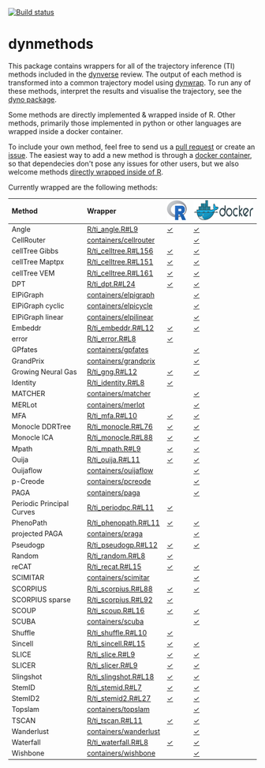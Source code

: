 
<!-- README.md is generated from README.Rmd. Please edit that file -->
[![Build status](https://travis-ci.org/dynverse/dynmethods.svg?branch=master)](https://travis-ci.org/dynverse/dynmethods)

dynmethods
==========

This package contains wrappers for all of the trajectory inference (TI) methods included in the [dynverse](https://www.github.com/dynverse/dynverse) review. The output of each method is transformed into a common trajectory model using [dynwrap](https://www.github.com/dynverse/dynwrap). To run any of these methods, interpret the results and visualise the trajectory, see the [dyno package](https://www.github.com/dynverse/dyno).

Some methods are directly implemented & wrapped inside of R. Other methods, primarily those implemented in python or other languages are wrapped inside a docker container.

To include your own method, feel free to send us a [pull request](https://github.com/dynverse/dynmethods/pulls) or create an [issue](https://github.com/dynverse/dynmethods/issues). The easiest way to add a new method is through a [docker container](https://dynverse.github.io/dynwrap/articles/create_ti_method_docker.html), so that dependecies don't pose any issues for other users, but we also welcome methods [directly wrapped inside of R](https://dynverse.github.io/dynwrap/articles/create_ti_method_r.html).

Currently wrapped are the following methods:

| Method                    | Wrapper                                                                                           | <a href='https://github.com/dynverse/dynmethods/tree/master/R'><img src='man/img/r_logo.png' height='40'></a> | <a href='https://hub.docker.com/u/dynverse/'><img src='man/img/docker_logo.png' height='40'></a> |
|:--------------------------|:--------------------------------------------------------------------------------------------------|:--------------------------------------------------------------------------------------------------------------|:-------------------------------------------------------------------------------------------------|
| Angle                     | [R/ti\_angle.R\#L9](https://github.com/dynverse/dynmethods/blob/master/R/ti_angle.R#L9)           | [✓](https://github.com/dynverse/dynmethods/blob/master/R/ti_angle.R#L9)                                       | [✓](https://hub.docker.com/r/dynverse/angle)                                                     |
| CellRouter                | [containers/cellrouter](https://github.com/dynverse/dynmethods/blob/master/containers/cellrouter) |                                                                                                               | [✓](https://hub.docker.com/r/dynverse/cellrouter)                                                |
| cellTree Gibbs            | [R/ti\_celltree.R\#L156](https://github.com/dynverse/dynmethods/blob/master/R/ti_celltree.R#L156) | [✓](https://github.com/dynverse/dynmethods/blob/master/R/ti_celltree.R#L156)                                  | [✓](https://hub.docker.com/r/dynverse/celltree_gibbs)                                            |
| cellTree Maptpx           | [R/ti\_celltree.R\#L151](https://github.com/dynverse/dynmethods/blob/master/R/ti_celltree.R#L151) | [✓](https://github.com/dynverse/dynmethods/blob/master/R/ti_celltree.R#L151)                                  | [✓](https://hub.docker.com/r/dynverse/celltree_maptpx)                                           |
| cellTree VEM              | [R/ti\_celltree.R\#L161](https://github.com/dynverse/dynmethods/blob/master/R/ti_celltree.R#L161) | [✓](https://github.com/dynverse/dynmethods/blob/master/R/ti_celltree.R#L161)                                  | [✓](https://hub.docker.com/r/dynverse/celltree_vem)                                              |
| DPT                       | [R/ti\_dpt.R\#L24](https://github.com/dynverse/dynmethods/blob/master/R/ti_dpt.R#L24)             | [✓](https://github.com/dynverse/dynmethods/blob/master/R/ti_dpt.R#L24)                                        | [✓](https://hub.docker.com/r/dynverse/dpt)                                                       |
| ElPiGraph                 | [containers/elpigraph](https://github.com/dynverse/dynmethods/blob/master/containers/elpigraph)   |                                                                                                               | [✓](https://hub.docker.com/r/dynverse/elpigraph)                                                 |
| ElPiGraph cyclic          | [containers/elpicycle](https://github.com/dynverse/dynmethods/blob/master/containers/elpicycle)   |                                                                                                               | [✓](https://hub.docker.com/r/dynverse/elpicycle)                                                 |
| ElPiGraph linear          | [containers/elpilinear](https://github.com/dynverse/dynmethods/blob/master/containers/elpilinear) |                                                                                                               | [✓](https://hub.docker.com/r/dynverse/elpilinear)                                                |
| Embeddr                   | [R/ti\_embeddr.R\#L12](https://github.com/dynverse/dynmethods/blob/master/R/ti_embeddr.R#L12)     | [✓](https://github.com/dynverse/dynmethods/blob/master/R/ti_embeddr.R#L12)                                    | [✓](https://hub.docker.com/r/dynverse/embeddr)                                                   |
| error                     | [R/ti\_error.R\#L8](https://github.com/dynverse/dynmethods/blob/master/R/ti_error.R#L8)           | [✓](https://github.com/dynverse/dynmethods/blob/master/R/ti_error.R#L8)                                       |                                                                                                  |
| GPfates                   | [containers/gpfates](https://github.com/dynverse/dynmethods/blob/master/containers/gpfates)       |                                                                                                               | [✓](https://hub.docker.com/r/dynverse/gpfates)                                                   |
| GrandPrix                 | [containers/grandprix](https://github.com/dynverse/dynmethods/blob/master/containers/grandprix)   |                                                                                                               | [✓](https://hub.docker.com/r/dynverse/grandprix)                                                 |
| Growing Neural Gas        | [R/ti\_gng.R\#L12](https://github.com/dynverse/dynmethods/blob/master/R/ti_gng.R#L12)             | [✓](https://github.com/dynverse/dynmethods/blob/master/R/ti_gng.R#L12)                                        | [✓](https://hub.docker.com/r/dynverse/gng)                                                       |
| Identity                  | [R/ti\_identity.R\#L8](https://github.com/dynverse/dynmethods/blob/master/R/ti_identity.R#L8)     | [✓](https://github.com/dynverse/dynmethods/blob/master/R/ti_identity.R#L8)                                    |                                                                                                  |
| MATCHER                   | [containers/matcher](https://github.com/dynverse/dynmethods/blob/master/containers/matcher)       |                                                                                                               | [✓](https://hub.docker.com/r/dynverse/matcher)                                                   |
| MERLot                    | [containers/merlot](https://github.com/dynverse/dynmethods/blob/master/containers/merlot)         |                                                                                                               | [✓](https://hub.docker.com/r/dynverse/merlot)                                                    |
| MFA                       | [R/ti\_mfa.R\#L10](https://github.com/dynverse/dynmethods/blob/master/R/ti_mfa.R#L10)             | [✓](https://github.com/dynverse/dynmethods/blob/master/R/ti_mfa.R#L10)                                        | [✓](https://hub.docker.com/r/dynverse/mfa)                                                       |
| Monocle DDRTree           | [R/ti\_monocle.R\#L76](https://github.com/dynverse/dynmethods/blob/master/R/ti_monocle.R#L76)     | [✓](https://github.com/dynverse/dynmethods/blob/master/R/ti_monocle.R#L76)                                    | [✓](https://hub.docker.com/r/dynverse/monocle_ddrtree)                                           |
| Monocle ICA               | [R/ti\_monocle.R\#L88](https://github.com/dynverse/dynmethods/blob/master/R/ti_monocle.R#L88)     | [✓](https://github.com/dynverse/dynmethods/blob/master/R/ti_monocle.R#L88)                                    | [✓](https://hub.docker.com/r/dynverse/monocle_ica)                                               |
| Mpath                     | [R/ti\_mpath.R\#L9](https://github.com/dynverse/dynmethods/blob/master/R/ti_mpath.R#L9)           | [✓](https://github.com/dynverse/dynmethods/blob/master/R/ti_mpath.R#L9)                                       | [✓](https://hub.docker.com/r/dynverse/mpath)                                                     |
| Ouija                     | [R/ti\_ouija.R\#L11](https://github.com/dynverse/dynmethods/blob/master/R/ti_ouija.R#L11)         | [✓](https://github.com/dynverse/dynmethods/blob/master/R/ti_ouija.R#L11)                                      | [✓](https://hub.docker.com/r/dynverse/ouija)                                                     |
| Ouijaflow                 | [containers/ouijaflow](https://github.com/dynverse/dynmethods/blob/master/containers/ouijaflow)   |                                                                                                               | [✓](https://hub.docker.com/r/dynverse/ouijaflow)                                                 |
| p-Creode                  | [containers/pcreode](https://github.com/dynverse/dynmethods/blob/master/containers/pcreode)       |                                                                                                               | [✓](https://hub.docker.com/r/dynverse/pcreode)                                                   |
| PAGA                      | [containers/paga](https://github.com/dynverse/dynmethods/blob/master/containers/paga)             |                                                                                                               | [✓](https://hub.docker.com/r/dynverse/paga)                                                      |
| Periodic Principal Curves | [R/ti\_periodpc.R\#L11](https://github.com/dynverse/dynmethods/blob/master/R/ti_periodpc.R#L11)   | [✓](https://github.com/dynverse/dynmethods/blob/master/R/ti_periodpc.R#L11)                                   |                                                                                                  |
| PhenoPath                 | [R/ti\_phenopath.R\#L11](https://github.com/dynverse/dynmethods/blob/master/R/ti_phenopath.R#L11) | [✓](https://github.com/dynverse/dynmethods/blob/master/R/ti_phenopath.R#L11)                                  | [✓](https://hub.docker.com/r/dynverse/phenopath)                                                 |
| projected PAGA            | [containers/praga](https://github.com/dynverse/dynmethods/blob/master/containers/praga)           |                                                                                                               | [✓](https://hub.docker.com/r/dynverse/praga)                                                     |
| Pseudogp                  | [R/ti\_pseudogp.R\#L12](https://github.com/dynverse/dynmethods/blob/master/R/ti_pseudogp.R#L12)   | [✓](https://github.com/dynverse/dynmethods/blob/master/R/ti_pseudogp.R#L12)                                   | [✓](https://hub.docker.com/r/dynverse/pseudogp)                                                  |
| Random                    | [R/ti\_random.R\#L8](https://github.com/dynverse/dynmethods/blob/master/R/ti_random.R#L8)         | [✓](https://github.com/dynverse/dynmethods/blob/master/R/ti_random.R#L8)                                      |                                                                                                  |
| reCAT                     | [R/ti\_recat.R\#L15](https://github.com/dynverse/dynmethods/blob/master/R/ti_recat.R#L15)         | [✓](https://github.com/dynverse/dynmethods/blob/master/R/ti_recat.R#L15)                                      | [✓](https://hub.docker.com/r/dynverse/recat)                                                     |
| SCIMITAR                  | [containers/scimitar](https://github.com/dynverse/dynmethods/blob/master/containers/scimitar)     |                                                                                                               | [✓](https://hub.docker.com/r/dynverse/scimitar)                                                  |
| SCORPIUS                  | [R/ti\_scorpius.R\#L88](https://github.com/dynverse/dynmethods/blob/master/R/ti_scorpius.R#L88)   | [✓](https://github.com/dynverse/dynmethods/blob/master/R/ti_scorpius.R#L88)                                   | [✓](https://hub.docker.com/r/dynverse/scorpius)                                                  |
| SCORPIUS sparse           | [R/ti\_scorpius.R\#L92](https://github.com/dynverse/dynmethods/blob/master/R/ti_scorpius.R#L92)   | [✓](https://github.com/dynverse/dynmethods/blob/master/R/ti_scorpius.R#L92)                                   |                                                                                                  |
| SCOUP                     | [R/ti\_scoup.R\#L16](https://github.com/dynverse/dynmethods/blob/master/R/ti_scoup.R#L16)         | [✓](https://github.com/dynverse/dynmethods/blob/master/R/ti_scoup.R#L16)                                      | [✓](https://hub.docker.com/r/dynverse/scoup)                                                     |
| SCUBA                     | [containers/scuba](https://github.com/dynverse/dynmethods/blob/master/containers/scuba)           |                                                                                                               | [✓](https://hub.docker.com/r/dynverse/scuba)                                                     |
| Shuffle                   | [R/ti\_shuffle.R\#L10](https://github.com/dynverse/dynmethods/blob/master/R/ti_shuffle.R#L10)     | [✓](https://github.com/dynverse/dynmethods/blob/master/R/ti_shuffle.R#L10)                                    |                                                                                                  |
| Sincell                   | [R/ti\_sincell.R\#L15](https://github.com/dynverse/dynmethods/blob/master/R/ti_sincell.R#L15)     | [✓](https://github.com/dynverse/dynmethods/blob/master/R/ti_sincell.R#L15)                                    | [✓](https://hub.docker.com/r/dynverse/sincell)                                                   |
| SLICE                     | [R/ti\_slice.R\#L9](https://github.com/dynverse/dynmethods/blob/master/R/ti_slice.R#L9)           | [✓](https://github.com/dynverse/dynmethods/blob/master/R/ti_slice.R#L9)                                       | [✓](https://hub.docker.com/r/dynverse/slice)                                                     |
| SLICER                    | [R/ti\_slicer.R\#L9](https://github.com/dynverse/dynmethods/blob/master/R/ti_slicer.R#L9)         | [✓](https://github.com/dynverse/dynmethods/blob/master/R/ti_slicer.R#L9)                                      | [✓](https://hub.docker.com/r/dynverse/slicer)                                                    |
| Slingshot                 | [R/ti\_slingshot.R\#L18](https://github.com/dynverse/dynmethods/blob/master/R/ti_slingshot.R#L18) | [✓](https://github.com/dynverse/dynmethods/blob/master/R/ti_slingshot.R#L18)                                  | [✓](https://hub.docker.com/r/dynverse/slingshot)                                                 |
| StemID                    | [R/ti\_stemid.R\#L7](https://github.com/dynverse/dynmethods/blob/master/R/ti_stemid.R#L7)         | [✓](https://github.com/dynverse/dynmethods/blob/master/R/ti_stemid.R#L7)                                      | [✓](https://hub.docker.com/r/dynverse/stemid)                                                    |
| StemID2                   | [R/ti\_stemid2.R\#L27](https://github.com/dynverse/dynmethods/blob/master/R/ti_stemid2.R#L27)     | [✓](https://github.com/dynverse/dynmethods/blob/master/R/ti_stemid2.R#L27)                                    | [✓](https://hub.docker.com/r/dynverse/stemid2)                                                   |
| Topslam                   | [containers/topslam](https://github.com/dynverse/dynmethods/blob/master/containers/topslam)       |                                                                                                               | [✓](https://hub.docker.com/r/dynverse/topslam)                                                   |
| TSCAN                     | [R/ti\_tscan.R\#L11](https://github.com/dynverse/dynmethods/blob/master/R/ti_tscan.R#L11)         | [✓](https://github.com/dynverse/dynmethods/blob/master/R/ti_tscan.R#L11)                                      | [✓](https://hub.docker.com/r/dynverse/tscan)                                                     |
| Wanderlust                | [containers/wanderlust](https://github.com/dynverse/dynmethods/blob/master/containers/wanderlust) |                                                                                                               | [✓](https://hub.docker.com/r/dynverse/wanderlust)                                                |
| Waterfall                 | [R/ti\_waterfall.R\#L8](https://github.com/dynverse/dynmethods/blob/master/R/ti_waterfall.R#L8)   | [✓](https://github.com/dynverse/dynmethods/blob/master/R/ti_waterfall.R#L8)                                   | [✓](https://hub.docker.com/r/dynverse/waterfall)                                                 |
| Wishbone                  | [containers/wishbone](https://github.com/dynverse/dynmethods/blob/master/containers/wishbone)     |                                                                                                               | [✓](https://hub.docker.com/r/dynverse/wishbone)                                                  |

